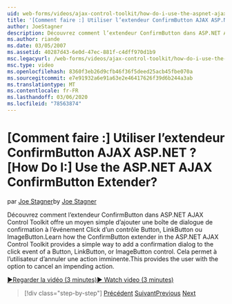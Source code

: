 ```yaml
---
uid: web-forms/videos/ajax-control-toolkit/how-do-i-use-the-aspnet-ajax-confirmbutton-extender
title: '[Comment faire :] Utiliser l’extendeur ConfirmButton AJAX ASP.NET ? | Microsoft Docs'
author: JoeStagner
description: Découvrez comment l’extendeur ConfirmButton dans ASP.NET AJAX Control Toolkit offre un moyen simple d’ajouter une boîte de dialogue de confirmation à l’événement Click d’un bouton, L...
ms.author: riande
ms.date: 03/05/2007
ms.assetid: 40287d43-6e0d-47ec-881f-c4dff970d1b9
msc.legacyurl: /web-forms/videos/ajax-control-toolkit/how-do-i-use-the-aspnet-ajax-confirmbutton-extender
msc.type: video
ms.openlocfilehash: 8360f3eb26d9cfb46f36f5deed25acb45fbe070a
ms.sourcegitcommit: e7e91932a6e91a63e2e46417626f39d6b244a3ab
ms.translationtype: MT
ms.contentlocale: fr-FR
ms.lasthandoff: 03/06/2020
ms.locfileid: "78563874"
---
```

# <a name="how-do-i-use-the-aspnet-ajax-confirmbutton-extender"></a><span data-ttu-id="2c111-104">[Comment faire :] Utiliser l’extendeur ConfirmButton AJAX ASP.NET ?</span><span class="sxs-lookup"><span data-stu-id="2c111-104">[How Do I:] Use the ASP.NET AJAX ConfirmButton Extender?</span></span>

<span data-ttu-id="2c111-105">par [Joe Stagner](https://github.com/JoeStagner)</span><span class="sxs-lookup"><span data-stu-id="2c111-105">by [Joe Stagner](https://github.com/JoeStagner)</span></span>

<span data-ttu-id="2c111-106">Découvrez comment l’extendeur ConfirmButton dans ASP.NET AJAX Control Toolkit offre un moyen simple d’ajouter une boîte de dialogue de confirmation à l’événement Click d’un contrôle Button, LinkButton ou ImageButton.</span><span class="sxs-lookup"><span data-stu-id="2c111-106">Learn how the ConfirmButton extender in the ASP.NET AJAX Control Toolkit provides a simple way to add a confirmation dialog to the click event of a Button, LinkButton, or ImageButton control.</span></span> <span data-ttu-id="2c111-107">Cela permet à l’utilisateur d’annuler une action imminente.</span><span class="sxs-lookup"><span data-stu-id="2c111-107">This provides the user with the option to cancel an impending action.</span></span>

[<span data-ttu-id="2c111-108">&#9654;Regarder la vidéo (3 minutes)</span><span class="sxs-lookup"><span data-stu-id="2c111-108">&#9654; Watch video (3 minutes)</span></span>](https://channel9.msdn.com/Blogs/ASP-NET-Site-Videos/how-do-i-use-the-aspnet-ajax-confirmbutton-extender)

> [!div class="step-by-step"]
> <span data-ttu-id="2c111-109">[Précédent](how-do-i-get-started-with-the-aspnet-ajax-animation-extender-control.md)
> [Suivant](how-do-i-use-the-aspnet-ajax-slider-control.md)</span><span class="sxs-lookup"><span data-stu-id="2c111-109">[Previous](how-do-i-get-started-with-the-aspnet-ajax-animation-extender-control.md)
[Next](how-do-i-use-the-aspnet-ajax-slider-control.md)</span></span>
